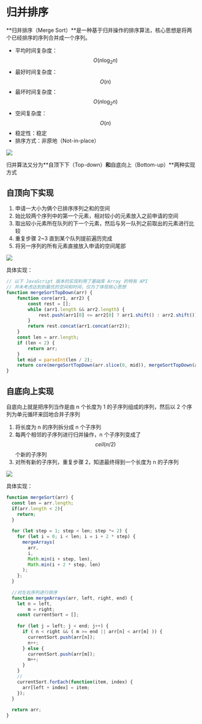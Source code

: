 # 归并排序

**归并排序（Merge Sort）**是一种基于归并操作的排序算法，核心思想是将两个已经排序的序列合并成一个序列。

* 平均时间复杂度：$$O({n}\log_{2}{n})$$
* 最好时间复杂度：$$O(n)$$
* 最坏时间复杂度：$$O({n}\log_{2}{n})$$
* 空间复杂度：$$O(n)$$
* 稳定性：稳定
* 排序方式：非原地（Not-in-place）

![](https://upload.wikimedia.org/wikipedia/commons/c/cc/Merge-sort-example-300px.gif)

归并算法又分为**自顶下下（Top-down）**和**自底向上（Bottom-up）**两种实现方式

## 自顶向下实现

1. 申请一大小为俩个已排序序列之和的空间
2. 始比较两个序列中的第一个元素，相对较小的元素放入之前申请的空间
3. 取出较小元素所在队列的下一个元素，然后与另一队列之前取出的元素进行比较
4. 重复步骤 2~3 直到某个队列提前遍历完成
5. 将另一序列的所有元素直接放入申请的空间尾部

![](http://youngjd.com/images/2017-02-20-2.png)

具体实现：

```js
// 以下 JavaScript 版本的实现利用了基础库 Array 的特有 API
// 并未考虑达到到最优的空间和时间，仅为了体现核心思想
function mergeSortTopDown(arr) {
    function core(arr1, arr2) {
        const rest = [];
        while (arr1.length && arr2.length) {
            rest.push(arr1[0] <= arr2[0] ? arr1.shift() : arr2.shift());
        }
        return rest.concat(arr1.concat(arr2));
    }
    const len = arr.length;
    if (len < 2) {
        return arr;
    }
    let mid = parseInt(len / 2);
    return core(mergeSortTopDown(arr.slice(0, mid)), mergeSortTopDown(arr.slice(mid)));
}
```

## 自底向上实现

自底向上就是把序列当作是由 n 个长度为 1 的子序列组成的序列，然后以 2 个序列为单元循环来回地合并子序列

1. 将长度为 n 的序列拆分成 n 个子序列
2. 每两个相邻的子序列进行归并操作，n 个子序列变成了 $$ceil(n/2)$$ 个新的子序列
3. 对所有新的子序列，重复步骤 2，知道最终得到一个长度为 n 的子序列

![](http://youngjd.com/images/2017-02-20-3.png)

具体实现：

```js
function mergeSort(arr) {
  const len = arr.length;
  if(arr.length < 2){
    return;
  }
  
  for (let step = 1; step < len; step *= 2) {
    for (let i = 0; i < len; i = i + 2 * step) {
      mergeArrays(
        arr, 
        i, 
        Math.min(i + step, len), 
        Math.min(i + 2 * step, len)
      );
    };
  }
  
  //对左右序列进行排序
  function mergeArrays(arr, left, right, end) {
    let n = left,
        m = right;
    const currentSort = [];
    
    for (let j = left; j < end; j++) {
      if ( n < right && ( m >= end || arr[n] < arr[m] )) {
        currentSort.push(arr[n]);
        n++;
      } else {
        currentSort.push(arr[m]);
        m++;
      }
    }
    //     
    currentSort.forEach(function(item, index) { 
      arr[left + index] = item; 
    });
  }
  
  return arr;
}
```



